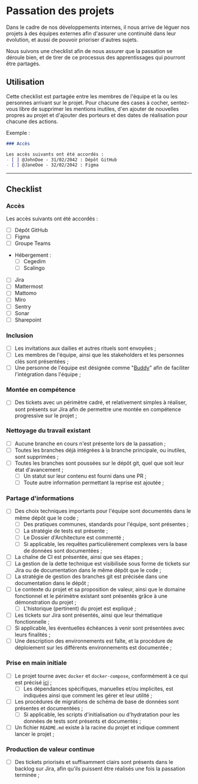 # Passation des projets

Dans le cadre de nos développements internes, il nous arrive de léguer nos projets à des équipes externes afin d'assurer
une continuité dans leur évolution, et aussi de pouvoir prioriser d'autres sujets.

Nous suivons une checklist afin de nous assurer que la passation se déroule bien, et de tirer de ce processus des
apprentissages qui pourront être partagés.

## Utilisation

Cette checklist est partagée entre les membres de l'équipe et la ou les personnes arrivant sur le projet.
Pour chacune des cases à cocher, sentez-vous libre de supprimer les mentions inutiles, d'en ajouter de nouvelles propres
au projet et d'ajouter des porteurs et des dates de réalisation pour chacune des actions.

Exemple :
```markdown
### Accès

Les accès suivants ont été accordés :
- [ ] @JohnDoe - 31/02/2042 : Dépôt GitHub
- [ ] @JaneDoe - 32/02/2042 : Figma
```

---

## Checklist

### Accès

Les accès suivants ont été accordés :
- [ ] Dépôt GitHub
- [ ] Figma
- [ ] Groupe Teams
- Hébergement :
    - [ ] Cegedim
    - [ ] Scalingo
- [ ] Jira
- [ ] Mattermost
- [ ] Mattomo
- [ ] Miro
- [ ] Sentry
- [ ] Sonar
- [ ] Sharepoint

### Inclusion

- [ ] Les invitations aux dailies et autres rituels sont envoyées ;
- [ ] Les membres de l'équipe, ainsi que les stakeholders et les personnes clés sont présentées ;
- [ ] Une personne de l'équipe est désignée comme "[Buddy](https://factorial.fr/blog/buddy-parrainage/)" afin de
  faciliter l'intégration dans l'équipe ;

### Montée en compétence

- [ ] Des tickets avec un périmètre cadré, et relativement simples à réaliser, sont présents sur Jira afin de permettre
  une montée en compétence progressive sur le projet ;

### Nettoyage du travail existant

- [ ] Aucune branche en cours n'est présente lors de la passation ;
- [ ] Toutes les branches déjà intégrées à la branche principale, ou inutiles, sont supprimées ;
- [ ] Toutes les branches sont poussées sur le dépôt git, quel que soit leur état d'avancement ;
    - [ ] Un statut sur leur contenu est fourni dans une PR ;
    - [ ] Toute autre information permettant la reprise est ajoutée ;

### Partage d'informations

- [ ] Des choix techniques importants pour l'équipe sont documentés dans le même dépôt que le code ;
  - [ ] Des pratiques communes, standards pour l'équipe, sont présentes ; 
  - [ ] La stratégie de tests est présente ;
  - [ ] Le Dossier d'Architecture est commenté ;
  - [ ] Si applicable, les requêtes particulièrement complexes vers la base de données sont documentées ;
- [ ] La chaîne de CI est présentée, ainsi que ses étapes ;
- [ ] La gestion de la dette technique est visibilisée sous forme de tickets sur Jira ou de documentation dans le même
  dépôt que le code ;
- [ ] La stratégie de gestion des branches git est précisée dans une documentation dans le dépôt ;
- [ ] Le contexte du projet et sa proposition de valeur, ainsi que le domaine fonctionnel et le
  périmètre existant sont présentés grâce à une démonstration du projet ;
    - [ ] L'historique (pertinent) du projet est expliqué ;
- [ ] Les tickets sur Jira sont présentés, ainsi que leur thématique fonctionnelle ;
- [ ] Si applicable, les éventuelles échéances à venir sont présentées avec leurs finalités ;
- [ ] Une description des environnements est faîte, et la procédure de déploiement sur les différents environnements est
  documentée ;

### Prise en main initiale

- [ ] Le projet tourne avec `docker` et `docker-compose`, conformément à ce qui est précisé [ici](cloud-native.md) ;
    - [ ] Les dépendances spécifiques, manuelles et/ou implicites, est indiquées ainsi que comment les gérer et leur
      utilité ;
- [ ] Les procédures de migrations de schéma de base de données sont présentes et documentées ;
    - [ ] Si applicable, les scripts d'initialisation ou d'hydratation pour les données de tests sont présents et
      documentés ;
- [ ] Un fichier `README.md` existe à la racine du projet et indique comment lancer le projet ;

### Production de valeur continue

- [ ] Des tickets priorisés et suffisamment clairs sont présents dans le backlog sur Jira, afin qu'ils puissent être
  réalisés une fois la passation terminée ;